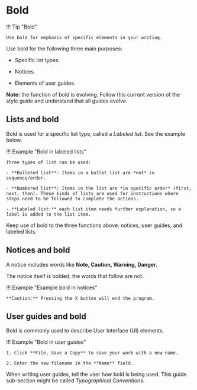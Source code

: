 # Bold

!!! Tip "Bold"

    Use bold for emphasis of specific elements in your writing.

Use bold for the following three main purposes:

- Specific list types.

- Notices.

- Elements of user guides.

**Note:** the function of bold is evolving. Follow this current version of the style guide and understand that all guides evolve.

## Lists and bold

Bold is used for a specific list type, called a *Labeled list*. See the example below.

!!! Example "Bold in labeled lists"

    Three types of list can be used: 
    
    - **Bulleted list**: Items in a bullet list are *not* in sequence/order. 

    - **Numbered list**: Items in the list are *in specific order* (first, next, then). These kinds of lists are used for instructions where steps need to be followed to complete the actions.

    - **Labeled list:** each list item needs further explanation, so a label is added to the list item.

Keep use of bold to the three functions above: notices, user guides, and labeled lists.

## Notices and bold

A notice includes words like **Note, Caution, Warning, Danger.**

The notice itself is bolded; the words that follow are not.

!!! Example "Example bold in notices"

    **Caution:** Pressing the X button will end the program.

## User guides and bold

Bold is commonly used to describe User Interface (UI) elements.

!!! Example "Bold in user guides"

    1. Click **File, Save a Copy** to save your work with a new name.

    2. Enter the new filename in the **Name** field.

When writing user guides, tell the user how bold is being used. This guide sub-section might be called *Typographical Conventions*.
